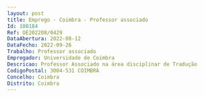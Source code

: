 ```yaml
--- 
layout: post
title: Emprego - Coimbra - Professor associado
Id: 100184
Ref: OE202208/0429
DataAbertura: 2022-08-12
DataFecho: 2022-09-26
Trabalho: Professor associado
Empregador: Universidade de Coimbra
Descricao: Professor Associado na área disciplinar de Tradução
CodigoPostal: 3004-531 COIMBRA
Concelho: Coimbra
Distrito: Coimbra
--- 
```

